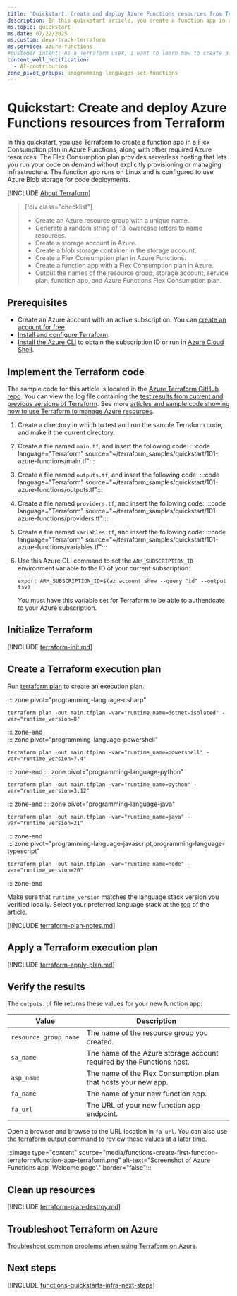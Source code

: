 ```yaml
---
title: 'Quickstart: Create and deploy Azure Functions resources from Terraform'
description: In this quickstart article, you create a function app in a Flex Consumption plan, along with the resource group, storage account, and blob storage container required by the app.
ms.topic: quickstart
ms.date: 07/22/2025
ms.custom: devx-track-terraform
ms.service: azure-functions
#customer intent: As a Terraform user, I want to learn how to create a function app in a Flex Consumption plan along with required storage account and blob storage container used for deployments.
content_well_notification: 
  - AI-contribution
zone_pivot_groups: programming-languages-set-functions
---
```


# Quickstart: Create and deploy Azure Functions resources from Terraform

In this quickstart, you use Terraform to create a function app in a Flex Consumption plan in Azure Functions, along with other required Azure resources. The Flex Consumption plan provides serverless hosting that lets you run your code on demand without explicitly provisioning or managing infrastructure. The function app runs on Linux and is configured to use Azure Blob storage for code deployments.

[!INCLUDE [About Terraform](~/azure-dev-docs-pr/articles/terraform/includes/abstract.md)]

> [!div class="checklist"]
> * Create an Azure resource group with a unique name.
> * Generate a random string of 13 lowercase letters to name resources.
> * Create a storage account in Azure.
> * Create a blob storage container in the storage account.
> * Create a Flex Consumption plan in Azure Functions.
> * Create a function app with a Flex Consumption plan in Azure.
> * Output the names of the resource group, storage account, service plan, function app, and Azure Functions Flex Consumption plan.

## Prerequisites

- Create an Azure account with an active subscription. You can [create an account for free](https://azure.microsoft.com/free/?WT.mc_id=A261C142F).
- [Install and configure Terraform](/azure/developer/terraform/quickstart-configure).
- [Install the Azure CLI](/cli/azure/install-azure-cli) to obtain the subscription ID or run in [Azure Cloud Shell](/azure/cloud-shell/overview).

## Implement the Terraform code

The sample code for this article is located in the [Azure Terraform GitHub repo](https://github.com/Azure/terraform/tree/master/quickstart/101-azure-functions). You can view the log file containing the [test results from current and previous versions of Terraform](https://github.com/Azure/terraform/tree/master/quickstart/101-azure-functions/TestRecord.md). See more [articles and sample code showing how to use Terraform to manage Azure resources](/azure/terraform).

1. Create a directory in which to test and run the sample Terraform code, and make it the current directory.

1. Create a file named `main.tf`, and insert the following code:
    :::code language="Terraform" source="~/terraform_samples/quickstart/101-azure-functions/main.tf":::

1. Create a file named `outputs.tf`, and insert the following code:
    :::code language="Terraform" source="~/terraform_samples/quickstart/101-azure-functions/outputs.tf":::

1. Create a file named `providers.tf`, and insert the following code:
    :::code language="Terraform" source="~/terraform_samples/quickstart/101-azure-functions/providers.tf":::

1. Create a file named `variables.tf`, and insert the following code:
    :::code language="Terraform" source="~/terraform_samples/quickstart/101-azure-functions/variables.tf":::

1. Use this Azure CLI command to set the `ARM_SUBSCRIPTION_ID` environment variable to the ID of your current subscription:

    ```azurecli
    export ARM_SUBSCRIPTION_ID=$(az account show --query "id" --output tsv)
    ```

    You must have this variable set for Terraform to be able to authenticate to your Azure subscription.

## Initialize Terraform

[!INCLUDE [terraform-init.md](~/azure-dev-docs-pr/articles/terraform/includes/terraform-init.md)]

## Create a Terraform execution plan

Run [terraform plan](https://www.terraform.io/docs/commands/plan.html) to create an execution plan.

::: zone pivot="programming-language-csharp" 
```console
terraform plan -out main.tfplan -var="runtime_name=dotnet-isolated" -var="runtime_version=8"
```
::: zone-end  
::: zone pivot="programming-language-powershell" 
```console
terraform plan -out main.tfplan -var="runtime_name=powershell" -var="runtime_version=7.4"
```
::: zone-end 
::: zone pivot="programming-language-python" 
```console
terraform plan -out main.tfplan -var="runtime_name=python" -var="runtime_version=3.12"
```
::: zone-end 
::: zone pivot="programming-language-java"  
```console
terraform plan -out main.tfplan -var="runtime_name=java" -var="runtime_version=21"
```
::: zone-end  
::: zone pivot="programming-language-javascript,programming-language-typescript"  
```console
terraform plan -out main.tfplan -var="runtime_name=node" -var="runtime_version=20"
```
::: zone-end  

Make sure that `runtime_version` matches the language stack version you verified locally. Select your preferred language stack at the [top](#top) of the article.

[!INCLUDE [terraform-plan-notes.md](~/azure-dev-docs-pr/articles/terraform/includes/terraform-plan-notes.md)]

## Apply a Terraform execution plan

[!INCLUDE [terraform-apply-plan.md](~/azure-dev-docs-pr/articles/terraform/includes/terraform-apply-plan.md)]

## Verify the results

The `outputs.tf` file returns these values for your new function app:

| Value | Description |
| --- | --- |
| `resource_group_name` | The name of the resource group you created. |
| `sa_name` | The name of the Azure storage account required by the Functions host. | 
| `asp_name` | The name of the Flex Consumption plan that hosts your new app. |
| `fa_name` | The name of your new function app. |
| `fa_url` | The URL of your new function app endpoint. | 

Open a browser and browse to the URL location in `fa_url`. You can also use the [terraform output](https://developer.hashicorp.com/terraform/cli/commands/output) command to review these values at a later time.

:::image type="content" source="media/functions-create-first-function-terraform/function-app-terraform.png" alt-text="Screenshot of Azure Functions app 'Welcome page'." border="false":::

## Clean up resources

[!INCLUDE [terraform-plan-destroy.md](~/azure-dev-docs-pr/articles/terraform/includes/terraform-plan-destroy.md)]

## Troubleshoot Terraform on Azure

[Troubleshoot common problems when using Terraform on Azure](/azure/developer/terraform/troubleshoot).

## Next steps

[!INCLUDE [functions-quickstarts-infra-next-steps](../../includes/functions-quickstarts-infra-next-steps.md)]
